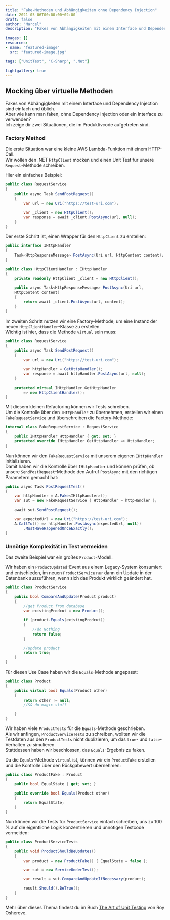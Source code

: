 ```yaml
---
title: "Fake-Methoden und Abhängigkeiten ohne Dependency Injection"
date: 2021-05-06T00:00:00+02:00
draft: false
author: "Marcel"
description: "Fakes von Abhängigkeiten mit einem Interface und Dependency Injection sind einfach und üblich. Aber wie kann man faken, ohne Dependency Injection oder ein Interface zu verwenden? Ich zeige dir zwei Situationen, die im Produktivcode aufgetreten sind."

images: []
resources:
- name: "featured-image"
  src: "featured-image.jpg"

tags: ["UnitTest", "C-Sharp", ".Net"]

lightgallery: true
---
```


## Mocking über virtuelle Methoden

Fakes von Abhängigkeiten mit einem Interface und Dependency Injection sind einfach und üblich.  
Aber wie kann man faken, ohne Dependency Injection oder ein Interface zu verwenden?  
Ich zeige dir zwei Situationen, die im Produktivcode aufgetreten sind.

### Factory Method

Die erste Situation war eine kleine AWS Lambda-Funktion mit einem HTTP-Call.  
Wir wollen den .NET `HttpClient` mocken und einen Unit Test für unsere `Request`-Methode schreiben.

Hier ein einfaches Beispiel:

```csharp
public class RequestService
{
    public async Task SendPostRequest()
    {
        var url = new Uri("https://test-uri.com");

        var _client = new HttpClient();
        var response = await _client.PostAsync(url, null);
    }
}
```

Der erste Schritt ist, einen Wrapper für den `HttpClient` zu erstellen:

```csharp
public interface IHttpHandler
{
    Task<HttpResponseMessage> PostAsync(Uri url, HttpContent content);
}
```

```csharp
public class HttpClientHandler : IHttpHandler
{
    private readonly HttpClient _client = new HttpClient();

    public async Task<HttpResponseMessage> PostAsync(Uri url,
    HttpContent content)
    {
        return await _client.PostAsync(url, content);
    }
}
```

Im zweiten Schritt nutzen wir eine Factory-Methode, um eine Instanz der neuen `HttpClientHandler`-Klasse zu erstellen.  
Wichtig ist hier, dass die Methode `virtual` sein muss:

```csharp
public class RequestService
{
    public async Task SendPostRequest()
    {
        var url = new Uri("https://test-uri.com");

        var httpHandler = GetHttpHandler();
        var response = await httpHandler.PostAsync(url, null);
    }

    protected virtual IHttpHandler GetHttpHandler
        => new HttpClientHandler();
}
```

Mit diesem kleinen Refactoring können wir Tests schreiben.  
Um die Kontrolle über den `IHttpHandler` zu übernehmen, erstellen wir einen `FakeRequestService` und überschreiben die Factory-Methode:

```csharp
internal class FakeRequestService : RequestService
{
    public IHttpHandler HttpHandler { get; set; }
    protected override IHttpHandler GetHttpHandler => HttpHandler;
}
```

Nun können wir den `FakeRequestService` mit unserem eigenen `IHttpHandler` initialisieren.  
Damit haben wir die Kontrolle über `IHttpHandler` und können prüfen, ob unsere `SendPostRequest`-Methode den Aufruf `PostAsync` mit den richtigen Parametern gemacht hat:

```csharp
public async Task PostRequestTest()
{
    var httpHandler = A.Fake<IHttpHandler>();
    var sut = new FakeRequestService { HttpHandler = httpHandler };

    await sut.SendPostRequest();

    var expectedUrl = new Uri("https://test-uri.com");
    A.CallTo(() => httpHandler.PostAsync(expectedUrl, null))
        .MustHaveHappenedOnceExactly();
}
```

### Unnötige Komplexität im Test vermeiden

Das zweite Beispiel war ein großes `Product`-Modell.  

Wir haben ein `ProductUpdated`-Event aus einem Legacy-System konsumiert und entschieden, im neuen `ProductService` nur dann ein Update in der Datenbank auszuführen, wenn sich das Produkt wirklich geändert hat.

```csharp
public class ProductService
{
    public bool CompareAndUpdate(Product product)
    {
        //get Product from database
        var existingProdcut = new Product();

        if (product.Equals(existingProdcut))
        {
            //do Nothing
            return false;
        }

        //update product
        return true;
    }
}
```

Für diesen Use Case haben wir die `Equals`-Methode angepasst:

```csharp
public class Product
{
    public virtual bool Equals(Product other)
    {
        return other != null;
        //&& do magic stuff

    }
}
```

Wir haben viele `ProductTests` für die `Equals`-Methode geschrieben.  
Als wir anfingen, `ProductServiceTests` zu schreiben, wollten wir die Testdaten aus den `ProductTests` nicht duplizieren, um das `true`- und `false`-Verhalten zu simulieren.  
Stattdessen haben wir beschlossen, das `Equals`-Ergebnis zu faken.

Da die `Equals`-Methode `virtual` ist, können wir ein `ProductFake` erstellen und die Kontrolle über den Rückgabewert übernehmen:

```csharp
public class ProductFake : Product
{
    public bool EqualState { get; set; }

    public override bool Equals(Product other)
    {
        return EqualState;
    }
}
```

Nun können wir die Tests für `ProductService` einfach schreiben, uns zu 100 % auf die eigentliche Logik konzentrieren und unnötigen Testcode vermeiden:

```csharp
public class ProductServiceTests
{
    public void ProductShouldBeUpdates()
    {
        var product = new ProductFake() { EqualState = false };

        var sut = new ServiceUnderTest();

        var result = sut.CompareAndUpdateIfNecessary(product);

        result.Should().BeTrue();
    }
}
```

Mehr über dieses Thema findest du im Buch [The Art of Unit Testing](https://www.artofunittesting.com/) von Roy Osherove.

